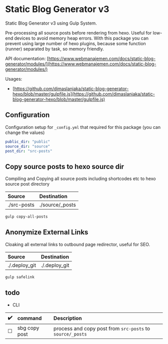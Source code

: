 # Static Blog Generator v3

Static Blog Generator v3 using Gulp System.

Pre-processing all source posts before rendering from hexo. Useful for low-end devices to avoid memory heap errors. With this package you can prevent using large number of hexo plugins, because some function (runner) separated by task, so memory friendly.

API documentation: [https://www.webmanajemen.com/docs/static-blog-generator/modules/](https://www.webmanajemen.com/docs/static-blog-generator/modules/)

Usages:
  - [https://github.com/dimaslanjaka/static-blog-generator-hexo/blob/master/gulpfile.js](https://github.com/dimaslanjaka/static-blog-generator-hexo/blob/master/gulpfile.js)

## Configuration
Configuration setup for `_config.yml` that required for this package (you can change the values)
```yaml
public_dir: "public"
source_dir: "source"
post_dir: "src-posts"
```

## Copy source posts to hexo source dir
Compiling and Copying all source posts including shortcodes etc to hexo source post directory

| Source | Destination |
| :--- | :--- |
| ./src-posts | ./source/_posts |

```bash
gulp copy-all-posts
```

## Anonymize External Links
Cloaking all external links to outbound page redirector, useful for SEO.

| Source | Destination |
| :--- | :--- |
| ./.deploy_git | ./.deploy_git |

```bash
gulp safelink
```

## todo

- CLI

| :heavy_check_mark: | command | Description |
| :--- | :--- | :--- |
| &#9744; | sbg copy post | process and copy post from `src-posts` to `source/_posts` |

<!--
Checkboxed inside markdown table
| Unchecked | Checked |
| --------- | ------- |
| &#9744;   | &#9745; |
-->
